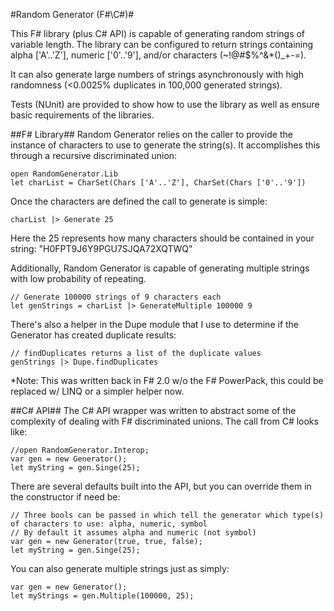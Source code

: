 #Random Generator (F\#\\C\#)#

This F# library (plus C# API) is capable of generating random strings of variable length.  The library can be configured to return strings containing alpha ['A'..'Z'], numeric ['0'..'9'], and/or characters (~!@#$%^&\*()_+-=). 

It can also generate large numbers of strings asynchronously with high randomness (\<0.0025% duplicates in 100,000 generated strings).

Tests (NUnit) are provided to show how to use the library as well as ensure basic requirements of the libraries.

##F\# Library##
Random Generator relies on the caller to provide the instance of characters to use to generate the string(s). It accomplishes this through a recursive discriminated union:

	open RandomGenerator.Lib
	let charList = CharSet(Chars ['A'..'Z'], CharSet(Chars ['0'..'9'])

Once the characters are defined	the call to generate is simple:

	charList |> Generate 25
	
Here the 25 represents how many characters should be contained in your string: "H0FPT9J6Y9PGU7SJQA72XQTWQ"

Additionally, Random Generator is capable of generating multiple strings with low probability of repeating.

	// Generate 100000 strings of 9 characters each
	let genStrings = charList |> GenerateMultiple 100000 9
	
There's also a helper in the Dupe module that I use to determine if the Generator has created duplicate results:

	// findDuplicates returns a list of the duplicate values
	genStrings |> Dupe.findDuplicates

*Note: This was written back in F# 2.0 w/o the F# PowerPack, this could be replaced w/ LINQ or a simpler helper now.

##C\# API##
The C# API wrapper was written to abstract some of the complexity of dealing with F# discriminated unions.
The call from C# looks like:

	//open RandomGenerator.Interop;
	var gen = new Generator();
	let myString = gen.Singe(25);

There are several defaults built into the API, but you can override them in the constructor if need be:

	// Three bools can be passed in which tell the generator which type(s) of characters to use: alpha, numeric, symbol
	// By default it assumes alpha and numeric (not symbol)
	var gen = new Generator(true, true, false);
	let myString = gen.Singe(25);

You can also generate multiple strings just as simply:

	var gen = new Generator();
	let myStrings = gen.Multiple(100000, 25);
